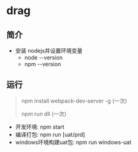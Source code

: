 # drag
## 简介
* 安装 nodejs并设置环境变量
  * node --version
  * npm --version



## 运行
> npm install webpack-dev-server -g  (一次)
>
> npm run dll (一次)

* 开发环境: npm start 
* 编译打包: npm run [uat/prd]
* windows环境构建uat包: npm run windows-uat
